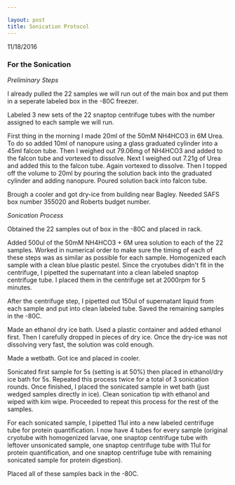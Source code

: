 ```yaml
---

layout: post
title: Sonication Protocol
---
```



11/18/2016

### For the Sonication

_Preliminary Steps_

I already pulled the 22 samples we will run out of the main box and put them in a seperate labeled box in the -80C freezer.

Labeled 3 new sets of the 22 snaptop centrifuge tubes with the number assigned to each sample we will run.

First thing in the morning I made 20ml of the 50mM NH4HCO3 in 6M Urea. To do so added 10ml of nanopure using a glass graduated cylinder into a 45ml falcon tube. Then I weighed out 79.06mg of NH4HCO3 and added to the falcon tube and vortexed to dissolve. Next I weighed out 7.21g of Urea and added this to the falcon tube. Again vortexed to dissolve. Then I topped off the volume to 20ml by pouring the solution back into the graduated cylinder and adding nanopure. Poured solution back into falcon tube.

Brough a cooler and got dry-ice from building near Bagley. Needed SAFS box number 355020 and Roberts budget number.

_Sonication Process_

Obtained the 22 samples out of box in the -80C and placed in rack.

Added 500ul of the 50mM NH4HCO3 + 6M urea solution to each of the 22 samples. Worked in numerical order to make sure the timing of each of these steps was as similar as possible for each sample. Homogenized each sample with a clean blue plastic pestel. Since the cryotubes didn't fit in the centrifuge, I pipetted the supernatant into a clean labeled snaptop centrifuge tube. I placed them in the centrifuge set at 2000rpm for 5 minutes. 

After the centrifuge step, I pipetted out 150ul of supernatant liquid from each sample and put into clean labeled tube. Saved the remaining samples in the -80C.

Made an ethanol dry ice bath. Used a plastic container and added ethanol first. Then I carefully dropped in pieces of dry ice. Once the dry-ice was not dissolving very fast, the solution was cold enough.

Made a wetbath. Got ice and placed in cooler. 

Sonicated first sample for 5s (setting is at 50%) then placed in ethanol/dry ice bath for 5s. Repeated this process twice for a total of 3 sonication rounds. Once finished, I placed the sonicated sample in wet bath (just wedged samples directly in ice). Clean sonication tip with ethanol and wiped with kim wipe. Proceeded to repeat this process for the rest of the samples.

For each sonicated sample, I pipetted 11ul into a new labeled centrifuge tube for protein quantification. I now have 4 tubes for every sample (original cryotube with homogenized larvae, one snaptop centrifuge tube with leftover unsonicated sample, one  snaptop centrifuge tube with 11ul for protein quantification, and one snaptop centrifuge tube with remaining sonicated sample for protein digestion).

Placed all of these samples back in the -80C.
